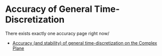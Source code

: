 # Accuracy of General Time-Discretization

There exists exactly one accuracy page right now/

- [Accuracy (and stability) of general time-discretization on the Complex Plane](/accuracy/accuracy)
